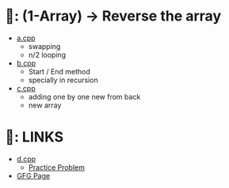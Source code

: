 # 📄: (1-Array) -> Reverse the array

- [a.cpp](./a.cpp)
  -  swapping
  - n/2 looping
- [b.cpp](./b.cpp)
  - Start / End method
  - specially in recursion
- [c.cpp](./c.cpp)
  - adding one by one new from back
  - new array

# 🔗: LINKS

- [d.cpp](./d.cpp)
  - [Practice Problem](https://practice.geeksforgeeks.org/problems/reverse-a-string/1)
- [GFG Page](https://www.geeksforgeeks.org/write-a-program-to-reverse-an-array-or-string/)
